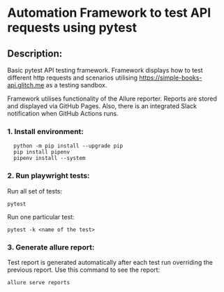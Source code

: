 # Automation Framework to test API requests using pytest

## Description:

Basic pytest API testing framework. Framework displays how to test different http requests
and scenarios utilising https://simple-books-api.glitch.me as a testing sandbox.

Framework utilises functionality of the Allure reporter. Reports are stored and displayed via GitHub Pages.
Also, there is an integrated Slack notification when GitHub Actions runs. 

### 1. Install environment:
```
  python -m pip install --upgrade pip
  pip install pipenv
  pipenv install --system
```

### 2. Run playwright tests:
Run all set of tests:
```
pytest
```
Run one particular test:
```
pytest -k <name of the test>
```

### 3. Generate allure report:
Test report is generated automatically after each test run overriding the previous report. 
Use this command to see the report:
```
allure serve reports
```
